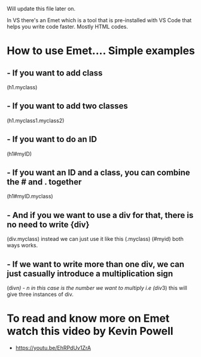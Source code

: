 Will update this file later on.

In VS there's an Emet which is a tool that is pre-installed with VS Code that helps you write code faster. Mostly HTML codes.

# How to use Emet.... Simple examples
## - If you want to add class
(h1.myclass)
## - If you want to add two classes
(h1.myclass1.myclass2)

## - If you want to do an ID
(h1#myID)

## - If you want an ID and a class, you can combine the # and . together 
(h1#myID.myclass)

## - And if you we want to use a div for that, there is no need to write {div} 
(div.myclass) instead we can just use it like this (.myclass) (#myid) both ways works.

## - If we want to write more than one div, we can just casually introduce a multiplication sign
(div*n) - n in this case is the number we want to multiply i.e (div*3) this will give three instances of div.

# To read and know more on Emet watch this video by Kevin Powell
- https://youtu.be/EhRPdUv1ZrA